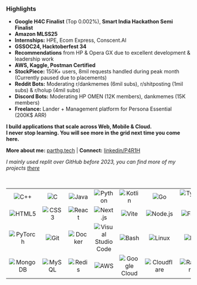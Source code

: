 ### Highlights
- **Google H4C Finalist** (Top 0.002%), **Smart India Hackathon Semi Finalist**
- **Amazon MLSS25**
- **Internships:** HPE, Ecom Express, Conscent.AI
- **GSSOC24, Hacktoberfest 34**
- **Recommendations** from HP & Opera GX due to excellent development & leadership work
- **AWS, Kaggle, Postman Certified**
- **StockPiece:** 150K+ users, 8mil requests handled during peak month (Currently paused due to placements)
- **Reddit Bots:** Moderating r/dankmemes (6mil subs), r/shitposting (1mil subs) & r/holup (4mil subs)
- **Discord Bots:** Moderating HP OMEN (12K members), dankmemes (15K members)
- **Freelance:** Lander + Management platform for Persona Essential (200K$ ARR)

**I build applications that scale across Web, Mobile & Cloud.**  
**I never stop learning. You will see more in the grid next time you come here.**

**More about me:** [parthg.tech](https://parthg.tech) | **Connect:** [linkedin/P4R1H](https://linkedin.com/in/P4R1H)

*I mainly used replit over GitHub before 2023, you can find more of my projects [there](https://replit.com/@Sept1c)*
<div>
  &nbsp;
</div>

<div align="left">
  <table>
    <tr>
      <!-- Programming Languages -->
      <td align="center"><img src="https://skillicons.dev/icons?i=cpp" alt="C++" /></td>
      <td align="center"><img src="https://skillicons.dev/icons?i=c" alt="C" /></td>
      <td align="center"><img src="https://skillicons.dev/icons?i=java" alt="Java" /></td>
      <td align="center"><img src="https://skillicons.dev/icons?i=python" alt="Python" /></td>
      <td align="center"><img src="https://skillicons.dev/icons?i=kotlin" alt="Kotlin" /></td>
      <td align="center"><img src="https://skillicons.dev/icons?i=go" alt="Go" /></td>
      <td align="center"><img src="https://skillicons.dev/icons?i=ts" alt="TypeScript" /></td>
      <td align="center"><img src="https://skillicons.dev/icons?i=js" alt="JavaScript" /></td>
    </tr>
    <tr>
      <!-- Frontend / Frameworks -->
      <td align="center"><img src="https://skillicons.dev/icons?i=html" alt="HTML5" /></td>
      <td align="center"><img src="https://skillicons.dev/icons?i=css" alt="CSS3" /></td>
      <td align="center"><img src="https://skillicons.dev/icons?i=react" alt="React" /></td>
      <td align="center"><img src="https://skillicons.dev/icons?i=nextjs" alt="Next.js" /></td>
      <td align="center"><img src="https://skillicons.dev/icons?i=vite" alt="Vite" /></td>
      <td align="center"><img src="https://skillicons.dev/icons?i=nodejs" alt="Node.js" /></td>
      <td align="center"><img src="https://skillicons.dev/icons?i=fastapi" alt="FastAPI" /></td>
      <td align="center"><img src="https://skillicons.dev/icons?i=tensorflow" alt="TensorFlow" /></td>
    </tr>
    <tr>
      <!-- ML / Dev Tools -->
      <td align="center"><img src="https://skillicons.dev/icons?i=pytorch" alt="PyTorch" /></td>
      <td align="center"><img src="https://skillicons.dev/icons?i=git" alt="Git" /></td>
      <td align="center"><img src="https://skillicons.dev/icons?i=docker" alt="Docker" /></td>
      <td align="center"><img src="https://skillicons.dev/icons?i=vscode" alt="Visual Studio Code" /></td>
      <td align="center"><img src="https://skillicons.dev/icons?i=bash" alt="Bash" /></td>
      <td align="center"><img src="https://skillicons.dev/icons?i=linux" alt="Linux" /></td>
      <td align="center"><img src="https://skillicons.dev/icons?i=replit" alt="Replit" /></td>
      <td align="center"><img src="https://skillicons.dev/icons?i=postman" alt="Postman" /></td>
    </tr>
    <tr>
      <!-- Databases / Cloud / Misc -->
      <td align="center"><img src="https://skillicons.dev/icons?i=mongodb" alt="MongoDB" /></td>
      <td align="center"><img src="https://skillicons.dev/icons?i=mysql" alt="MySQL" /></td>
      <td align="center"><img src="https://skillicons.dev/icons?i=redis" alt="Redis" /></td>
      <td align="center"><img src="https://skillicons.dev/icons?i=aws" alt="AWS" /></td>
      <td align="center"><img src="https://skillicons.dev/icons?i=gcp" alt="Google Cloud" /></td>
      <td align="center"><img src="https://skillicons.dev/icons?i=cloudflare" alt="Cloudflare" /></td>
      <td align="center"><img src="https://skillicons.dev/icons?i=raspberrypi" alt="Raspberry Pi" /></td>
      <td align="center"><img src="https://skillicons.dev/icons?i=androidstudio" alt="Android Studio" /></td>
    </tr>
  </table>
</div>

<div>
  &nbsp;
</div>



